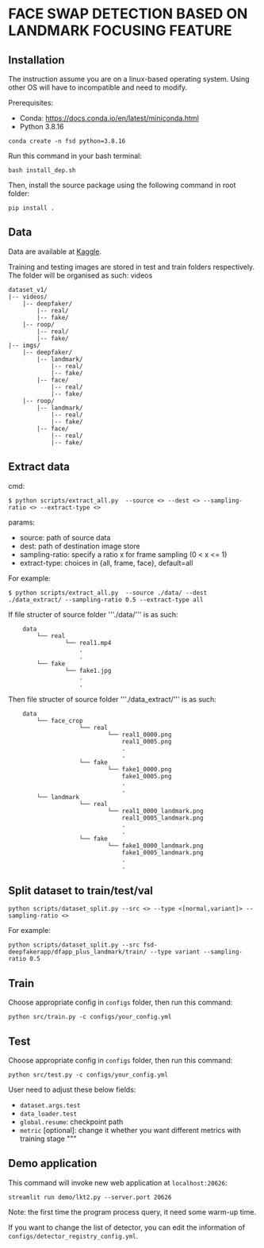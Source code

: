 # FACE SWAP DETECTION BASED ON LANDMARK FOCUSING FEATURE

## Installation
The instruction assume you are on a linux-based operating system. Using other OS will have to incompatible and need to modify.

Prerequisites:
- Conda: https://docs.conda.io/en/latest/miniconda.html
- Python 3.8.16
```
conda create -n fsd python=3.8.16
```

Run this command in your bash terminal:
```
bash install_dep.sh
```
Then, install the source package using the following command in root folder:
```
pip install .
```

## Data
Data are available at [Kaggle](https://www.kaggle.com/datasets/huynhngotrungtruc/faceswap-thesis).

Training and testing images are stored in test and train folders respectively. The folder will be organised as such:
videos

```
dataset_v1/
|-- videos/
    |-- deepfaker/
        |-- real/
        |-- fake/
    |-- roop/
        |-- real/
        |-- fake/
|-- imgs/
    |-- deepfaker/
        |-- landmark/
            |-- real/
            |-- fake/
        |-- face/
            |-- real/
            |-- fake/
    |-- roop/
        |-- landmark/
            |-- real/
            |-- fake/
        |-- face/
            |-- real/
            |-- fake/
```

## Extract data
cmd:
```
$ python scripts/extract_all.py  --source <> --dest <> --sampling-ratio <> --extract-type <>
```
params:
- source: path of source data
- dest: path of destination image store
- sampling-ratio: specify a ratio x for frame sampling (0 < x <= 1)
- extract-type: choices in {all, frame, face}, default=all

For example:
```
$ python scripts/extract_all.py  --source ./data/ --dest ./data_extract/ --sampling-ratio 0.5 --extract-type all
```
If file structer of source folder '''./data/''' is as such:
```
    data
	    └── real
	    	    └── real1.mp4
					.
					.
	    └── fake
	    	    └── fake1.jpg
					.
					.
```
Then file structer of source folder '''./data_extract/''' is as such:
```
    data
		└── face_crop
					└── real
							└── real1_0000.png
								real1_0005.png
								.
								.
					└── fake
							└── fake1_0000.png
								fake1_0005.png
								.
								.
		└── landmark
					└── real
							└── real1_0000_landmark.png
								real1_0005_landmark.png
								.
								.
					└── fake
							└── fake1_0000_landmark.png
								fake1_0005_landmark.png
								.
								.
```


## Split dataset to train/test/val
```
python scripts/dataset_split.py --src <> --type <[normal,variant]> --sampling-ratio <>
```
For example:
```
python scripts/dataset_split.py --src fsd-deepfakerapp/dfapp_plus_landmark/train/ --type variant --sampling-ratio 0.5
```

## Train
Choose appropriate config in `configs` folder, then run this command:
```
python src/train.py -c configs/your_config.yml
```

## Test
Choose appropriate config in `configs` folder, then run this command:
```
python src/test.py -c configs/your_config.yml
```
User need to adjust these below fields:
- `dataset.args.test`
- `data_loader.test`
- `global.resume`: checkpoint path
- `metric` [optional]: change it whether you want different metrics with training stage
"""

## Demo application
This command will invoke new web application at `localhost:20626`:
```
streamlit run demo/lkt2.py --server.port 20626
```

Note: the first time the program process query, it need some warm-up time.

If you want to change the list of detector, you can edit the information of `configs/detector_registry_config.yml`.
